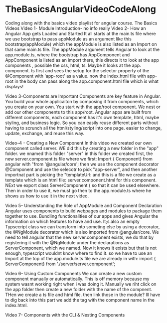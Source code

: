 # TheBasicsAngularVideoCodeAlong
Coding along with the basics video playlist for angular course. 
The Basics Videos
Video 1- Module Introduction- no info really
Video 2- How an Angular App gets Loaded and Started
It all starts at the main.ts file where we use bootstrap to pass appModule as an argument like this   bootstrap(appModule) which the appModule is also listed as an Import on that same main.ts file. The appModule argument tells Angular to look at the app.module.ts, where the bootstrap has AppComponent and AppComponent is listed as an import there, this directs it to look at the app components , possible the css, html, ts. Maybe it looks at the app. component. ts first and sees the setup for the selector property of the @Component with 'app-root' as a value. now the index.html file with app-root in the body can pass along the app.component.html file which is what displays!

Video 3-Components are Important
Components are key feature in Angular. You build your whole applicaiton by composing it from components, which you create on your own. You start with the app/root component. We nest or add our other components to this app/root.
Angular apps are built from different components, each component has it's own template, html, maybe styling, and business logic. So you can easily reuse different parts without having to scrunch all the html/styling/script into one page. easier to change, update, exchange, and reuse this way. 

Video-4 - Creating a New Component
In this video we created our own component called server. WE did this by creating a new folder in the "app" folder. we nnamed this folder "server" in this folder we created first, the new server.component.ts file where we first:
Import { Component} from angular with "from '@angular/core'; then we use the component decorator @Component and use the selecotr to pick "app-server", and then  another importnat part is picking the "templateUrl: and this is a file we create as a template which is an html file: server.component.html for this component.  NExt we export class ServerComponent {   so that it can be used elsewhere. Then in order to use it, we must go then to the app.module.ts where he shows us how to use it in the next video. 

Video 5- Understanding the Role of AppModule and Component Declaration
Angular uses components to build webpages and modules to package them together to use. Bundling functionalities of our apps and gives Angular the information on which features to have and use. It;s also an empty Typsecript class we can transform into someting else by using a decorator, the @NgModule decorator which is also imported from @angular/core.  We need to tell angular that the new server.component exists, we do that by registering it with the @NgModule under the declarations as ServerComponent, which we named. Now it knows it exists but that is not enough, typescript wouldnt know where to find it. so we have to use an Import at the top of the app.module.ts file  we are already in with: import { ServerComponent} from './server/server.component';

Video 6- Using Custom Components
We can create a new custom component manually or automatically. This is off memory because my system wasnt working right when i was doing it. Manually we riht click on the app folder then create a new folder with the name of the compnent. THen we create a ts file and html file. then link those in the module?  Ill have to dig back into this part we add the tag with the component name in the index.html. 

Video 7- Components with the CLI & Nesting Components



































